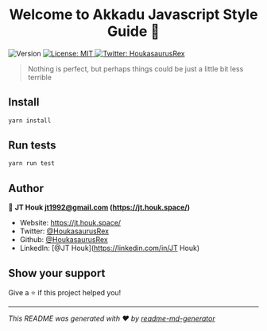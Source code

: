 <h1 align="center">Welcome to Akkadu Javascript Style Guide 👋</h1>
<p>
  <img alt="Version" src="https://img.shields.io/badge/version-1.0.0-blue.svg?cacheSeconds=2592000" />
  <a href="#" target="_blank">
    <img alt="License: MIT" src="https://img.shields.io/badge/License-MIT-yellow.svg" />
  </a>
  <a href="https://twitter.com/HoukasaurusRex" target="_blank">
    <img alt="Twitter: HoukasaurusRex" src="https://img.shields.io/twitter/follow/HoukasaurusRex.svg?style=social" />
  </a>
</p>

> Nothing is perfect, but perhaps things could be just a little bit less terrible

## Install

```sh
yarn install
```

## Run tests

```sh
yarn run test
```

## Author

👤 **JT Houk <jt1992@gmail.com> (https://jt.houk.space/)**

* Website: https://jt.houk.space/
* Twitter: [@HoukasaurusRex](https://twitter.com/HoukasaurusRex)
* Github: [@HoukasaurusRex](https://github.com/HoukasaurusRex)
* LinkedIn: [@JT Houk](https://linkedin.com/in/JT Houk)

## Show your support

Give a ⭐️ if this project helped you!

***
_This README was generated with ❤️ by [readme-md-generator](https://github.com/kefranabg/readme-md-generator)_
